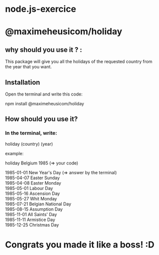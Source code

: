 # node.js-exercice

<h1>@maximeheusicom/holiday</h1>

<h2>why should you use it ? :</h2>

This package will give you all the holidays of the requested country from the year that you want.

<h2>Installation</h2>

Open the terminal and write this code:

npm install @maximeheusicom/holiday

<h2>How should you use it?</h2>

<h3>In the terminal, write:</h3>

holiday (country) (year)

example:

holiday Belgium 1985 (=> your code)

1985-01-01 New Year's Day (=> answer by the terminal)  
1985-04-07 Easter Sunday  
1985-04-08 Easter Monday  
1985-05-01 Labour Day  
1985-05-16 Ascension Day  
1985-05-27 Whit Monday  
1985-07-21 Belgian National Day  
1985-08-15 Assumption Day  
1985-11-01 All Saints' Day  
1985-11-11 Armistice Day  
1985-12-25 Christmas Day

<h1>Congrats you made it like a boss! :D</h1>
